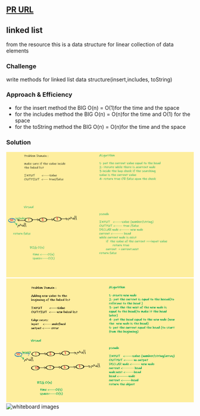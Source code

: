 ## [PR URL](https://github.com/yousef-401-advanced-javascript/data-structures-and-algorithms/pull/5)

## linked list
from the resource this is a data structure for linear collection of data elements
### Challenge
write methods for linked list data structure(insert,includes, toString)

### Approach & Efficiency

- for the insert method the BIG O(n) = O(1)for the time and the space 
- for the includes method the BIG O(n) = O(n)for the time and O(1) for the space
- for the toString method the BIG O(n) = O(n)for the time and the space 


### Solution
![whiteboard images](../../assets/linked-list/includes.png)
![whiteboard images](../../assets/linked-list/insert.PNG)
![whiteboard images](../../assets/linked-list/toString.pngS)